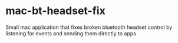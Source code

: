 mac-bt-headset-fix
==================

Small mac application that fixes broken bluetooth headset control by listening for events and sending them directly to apps
